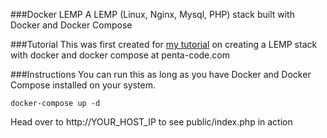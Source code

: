 ###Docker LEMP
A LEMP (Linux, Nginx, Mysql, PHP) stack built with Docker and Docker Compose

###Tutorial
This was first created for [my tutorial](http://www.penta-code.com/creating-a-lemp-stack-with-docker-compose?source=github) on creating a LEMP stack with docker and docker compose at penta-code.com

###Instructions
You can run this as long as you have Docker and Docker Compose installed on your system.

```
docker-compose up -d
```

Head over to http://YOUR_HOST_IP to see public/index.php in action
